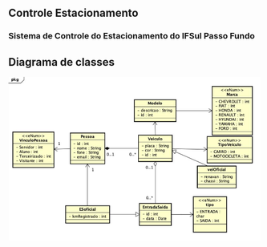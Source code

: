 ## Controle Estacionamento
### Sistema de Controle do Estacionamento do IFSul Passo Fundo

## Diagrama de classes
![Diagrama](/Assets/diagrama.png)
